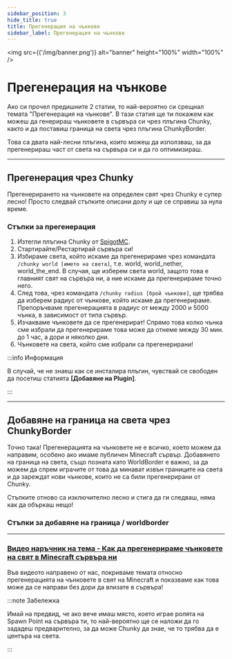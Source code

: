 ```yaml
---
sidebar_position: 3
hide_title: true
title: Прегенерация на чънкове
sidebar_label: Прегенерация на чънкове
---
```


<img src={('/img/banner.png')} alt="banner" height="100%" width="100%" />

<div class="text--center">
<h1>Прегенерация на чънкове</h1>
</div>

Ако си прочел предишните 2 статии, то най-вероятно си срещнал темата "Прегенерация на чънкове". В тази статия ще ти
покажем как можеш да генерираш чънковете в сървъра си чрез плъгина Chunky, както и да поставиш граница на света чрез
плъгина ChunkyBorder.

Това са двата най-лесни плъгина, които можеш да използваш, за да прегенерираш част от света на сървъра си и да го
оптимизираш.

---

## Прегенерация чрез Chunky
Прегенерирането на чънковете на определен свят чрез Chunky е супер лесно! Просто следвай стъпките описани долу и ще се
справиш за нула време.

### Стъпки за прегенерация
1. Изтегли плъгина Chunky от [SpigotMC](https://www.spigotmc.org/resources/chunky.81534/).
2. Стартирайте/Рестартирай сървъра си!
3. Избираме света, който искаме да прегенерираме чрез командата ``/chunky world [името на света]``, т.е. world, world_nether, world_the_end. В случая, ще изберем света world, защото това е главният свят на сървъра ни, а ние искаме да прегенерираме точно него.
4. След това, чрез командата ``/chunky radius [брой чънкове]``, ще трябва да изберем радиус от чънкове, който искаме да прегенерираме. Препоръчваме прегенерацията в радиус от между 2000 и 5000 чънка, в зависимост от типа сървър.
5. Изчакваме чънковете да се прегенерират! Спрямо това колко чънка сме избрали да прегенерираме това може да отнеме между 30 мин. до 1 час, а дори и няколко дни.
6. Чънковете на света, който сме избрали са прегенерирани!

:::info Информация

В случай, че не знаеш как се инсталира плъгин, чувствай се свободен да посетиш статията
**[Добавяне на Plugin]**.

:::

---

## Добавяне на граница на света чрез ChunkyBorder
Точно така! Прегенерацията на чънковете не е всичко, което можем да направим, особено ако имаме публичен Minecraft сървър.
Добавянето на граница на света, също позната като WorldBorder е важно, за да можем да спрем играчите от това да минават
извън границите на света и да зареждат нови чънкове, които не са били прегенерирани от Chunky.

Стъпките отново са изключително лесно и стига да ги следваш, няма как да объркаш нещо!

### Стъпки за добавяне на граница / worldborder

---

### [Видео наръчник на тема - Как да прегенерираме чънковете на свят в Minecraft сървъра ни](https://www.youtube.com/watch?v=ybXWd0KPfmw)
Във видеото направено от нас, покриваме темата относно прегенерацията на чънковете в свят на Minecraft и показваме
как това може да се направи без дори да влизате в сървъра!

:::note Забележка

Имай на предвид, че ако вече имаш място, което играе ролята на Spawn Point на сървъра ти, то най-вероятно ще се наложи
да го зададеш предварително, за да може Chunky да знае, че то трябва да е центъра на света.

:::
